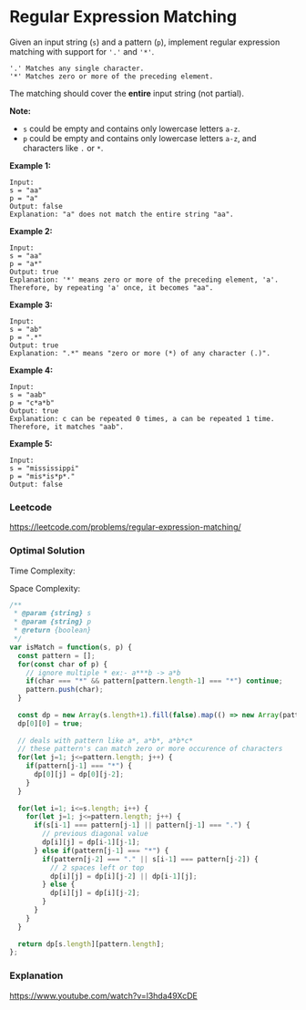 # Regular Expression Matching

Given an input string (`s`) and a pattern (`p`), implement regular expression matching with support for `'.'` and `'*'`.

```
'.' Matches any single character.
'*' Matches zero or more of the preceding element.
```

The matching should cover the **entire** input string (not partial).

**Note:**

- `s` could be empty and contains only lowercase letters `a-z`.
- `p` could be empty and contains only lowercase letters `a-z`, and characters like `.` or `*`.

**Example 1:**

```
Input:
s = "aa"
p = "a"
Output: false
Explanation: "a" does not match the entire string "aa".
```

**Example 2:**

```
Input:
s = "aa"
p = "a*"
Output: true
Explanation: '*' means zero or more of the preceding element, 'a'. Therefore, by repeating 'a' once, it becomes "aa".
```

**Example 3:**

```
Input:
s = "ab"
p = ".*"
Output: true
Explanation: ".*" means "zero or more (*) of any character (.)".
```

**Example 4:**

```
Input:
s = "aab"
p = "c*a*b"
Output: true
Explanation: c can be repeated 0 times, a can be repeated 1 time. Therefore, it matches "aab".
```

**Example 5:**

```
Input:
s = "mississippi"
p = "mis*is*p*."
Output: false
```



### Leetcode

https://leetcode.com/problems/regular-expression-matching/



### Optimal Solution

Time Complexity: 

Space Complexity: 

```js
/**
 * @param {string} s
 * @param {string} p
 * @return {boolean}
 */
var isMatch = function(s, p) {
  const pattern = [];
  for(const char of p) {
    // ignore multiple * ex:- a***b -> a*b
    if(char === "*" && pattern[pattern.length-1] === "*") continue;
    pattern.push(char);
  }
  
  const dp = new Array(s.length+1).fill(false).map(() => new Array(pattern.length+1).fill(false));
  dp[0][0] = true;
  
  // deals with pattern like a*, a*b*, a*b*c*
  // these pattern's can match zero or more occurence of characters
  for(let j=1; j<=pattern.length; j++) {
    if(pattern[j-1] === "*") {
      dp[0][j] = dp[0][j-2];
    }
  }
  
  for(let i=1; i<=s.length; i++) {
    for(let j=1; j<=pattern.length; j++) {
      if(s[i-1] === pattern[j-1] || pattern[j-1] === ".") {
        // previous diagonal value
        dp[i][j] = dp[i-1][j-1];
      } else if(pattern[j-1] === "*") {
        if(pattern[j-2] === "." || s[i-1] === pattern[j-2]) {
          // 2 spaces left or top 
          dp[i][j] = dp[i][j-2] || dp[i-1][j];
        } else {
          dp[i][j] = dp[i][j-2];
        }
      }
    }
  }
  
  return dp[s.length][pattern.length];
};
```



### Explanation

https://www.youtube.com/watch?v=l3hda49XcDE
